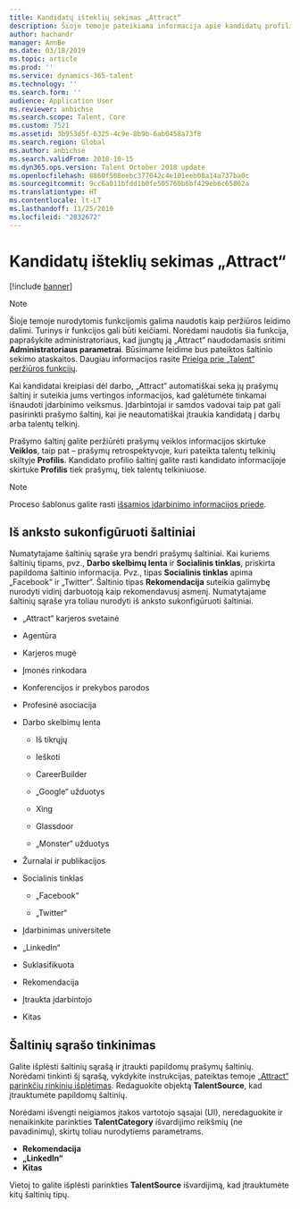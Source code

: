 ```yaml
---
title: Kandidatų išteklių sekimas „Attract“
description: Šioje temoje pateikiama informacija apie kandidatų profilių ir prašymų šaltinio sekimą.
author: hachandr
manager: AnnBe
ms.date: 03/18/2019
ms.topic: article
ms.prod: ''
ms.service: dynamics-365-talent
ms.technology: ''
ms.search.form: ''
audience: Application User
ms.reviewer: anbichse
ms.search.scope: Talent, Core
ms.custom: 7521
ms.assetid: 3b953d5f-6325-4c9e-8b9b-6ab0458a73f8
ms.search.region: Global
ms.author: anbichse
ms.search.validFrom: 2018-10-15
ms.dyn365.ops.version: Talent October 2018 update
ms.openlocfilehash: 8860f508eebc377042c4e101eeb08a14a737ba0c
ms.sourcegitcommit: 9cc6a011bfdd1b0fe505760b6bf429eb6c65862a
ms.translationtype: HT
ms.contentlocale: lt-LT
ms.lasthandoff: 11/25/2019
ms.locfileid: "2832672"
---
```

# <a name="track-candidate-sources-in-attract"></a>Kandidatų išteklių sekimas „Attract“

[!include [banner](includes/banner.md)]

> [!NOTE] 
> Šioje temoje nurodytomis funkcijomis galima naudotis kaip peržiūros leidimo dalimi. Turinys ir funkcijos gali būti keičiami. Norėdami naudotis šia funkcija, paprašykite administratoriaus, kad įjungtų ją „Attract“ naudodamasis sritimi **Administratoriaus parametrai**. Būsimame leidime bus pateiktos šaltinio sekimo ataskaitos. Daugiau informacijos rasite [Prieiga prie „Talent“ peržiūros funkcijų](https://docs.microsoft.com/dynamics365/unified-operations/talent/access-preview-feature).

Kai kandidatai kreipiasi dėl darbo, „Attract“ automatiškai seka jų prašymų šaltinį ir suteikia jums vertingos informacijos, kad galėtumėte tinkamai išnaudoti įdarbinimo veiksmus. Įdarbintojai ir samdos vadovai taip pat gali pasirinkti prašymo šaltinį, kai jie neautomatiškai įtraukia kandidatą į darbų arba talentų telkinį.

Prašymo šaltinį galite peržiūrėti prašymų veiklos informacijos skirtuke **Veiklos**, taip pat – prašymų retrospektyvoje, kuri pateikta talentų telkinių skiltyje **Profilis**. Kandidato profilio šaltinį galite rasti kandidato informacijoje skirtuke **Profilis** tiek prašymų, tiek talentų telkiniuose.

> [!NOTE] 
> Proceso šablonus galite rasti [išsamios įdarbinimo informacijos priede](https://docs.microsoft.com/dynamics365/unified-operations/talent/attract-comprehensive-hiring).

## <a name="pre-configured-sources"></a>Iš anksto sukonfigūruoti šaltiniai

Numatytajame šaltinių sąraše yra bendri prašymų šaltiniai. Kai kuriems šaltinių tipams, pvz., **Darbo skelbimų lenta** ir **Socialinis tinklas**, priskirta papildoma šaltinio informacija. Pvz., tipas **Socialinis tinklas** apima „Facebook“ ir „Twitter“. Šaltinio tipas **Rekomendacija** suteikia galimybę nurodyti vidinį darbuotoją kaip rekomendavusį asmenį. Numatytajame šaltinių sąraše yra toliau nurodyti iš anksto sukonfigūruoti šaltiniai.

-   „Attract“ karjeros svetainė

-   Agentūra

-   Karjeros mugė

-   Įmonės rinkodara

-   Konferencijos ir prekybos parodos

-   Profesinė asociacija

-   Darbo skelbimų lenta

    -   Iš tikrųjų

    -   Ieškoti

    -   CareerBuilder

    -   „Google“ užduotys

    -   Xing

    -   Glassdoor

    -   „Monster“ užduotys

-   Žurnalai ir publikacijos

-   Socialinis tinklas

    -   „Facebook“

    -   „Twitter“

-   Įdarbinimas universitete

-   „LinkedIn“

-   Suklasifikuota

-   Rekomendacija

-   Įtraukta įdarbintojo

-   Kitas

## <a name="customize-the-source-list"></a>Šaltinių sąrašo tinkinimas 

Galite išplėsti šaltinių sąrašą ir įtraukti papildomų prašymų šaltinių. Norėdami tinkinti šį sąrašą, vykdykite instrukcijas, pateiktas temoje [„Attract“ parinkčių rinkinių išplėtimas](https://docs.microsoft.com/dynamics365/unified-operations/talent/extensibility-attract#extending-option-sets-in-attract). Redaguokite objektą **TalentSource**, kad įtrauktumėte papildomų šaltinių. 

Norėdami išvengti neigiamos įtakos vartotojo sąsajai (UI), neredaguokite ir nenaikinkite parinkties **TalentCategory** išvardijimo reikšmių (ne pavadinimų), skirtų toliau nurodytiems parametrams.

- **Rekomendacija**
- **„LinkedIn“**
- **Kitas**

Vietoj to galite išplėsti parinkties **TalentSource** išvardijimą, kad įtrauktumėte kitų šaltinių tipų.
